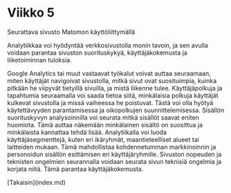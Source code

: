 # Viikko 5
<p>
  Seurattava sivusto Matomon käyttöliittymällä
</p>
<P>
  Analytiikkaa voi hyödyntää verkkosivustolla monin tavoin, ja sen avulla voidaan parantaa sivuston suorituskykyä, käyttäjäkokemusta ja liiketoiminnan tuloksia.
</P>
<p>
  Google Analytics tai muut vastaavat työkalut voivat auttaa seuraamaan, miten käyttäjät navigoivat sivustolla, mitkä sivut ovat suosituimpia, kuinka pitkään he viipyvät tietyillä sivuilla, ja mistä liikenne tulee.
  Käyttäjäpolkuja ja tapahtumia seuraamalla voi saada tietoa siitä, minkälaisia polkuja käyttäjät kulkevat sivustolla ja missä vaiheessa he poistuvat. Tästä voi olla hyötyä käytettävyyden parantamisessa ja oikopolkujen suunnittelemisessa. Sisällön suorituskyvyn analysoinnilla voi seurata mitkä sisällöt saavat eniten huomiota. Tämä auttaa näkemään minkälainen sisältö on suosittua ja minkälaista kannattaa tehdä lisää. Analytiikalla voi luoda käyttäjäsegmenttejä, kuten eri ikäryhmät, maantieteelliset alueet tai laitteiden mukaan. Tämä mahdollistaa kohdennetumman markkinoinnin ja personoidun sisällön esittämisen eri käyttäjäryhmille. Sivuston nopeuden ja teknisten ongelmien seurannalla voidaan seurata sivun teknisiä ongelmia ja korjata niitä. Tämä parantaa käyttäjäkokemusta.
</p>
[Takaisin](index.md)
